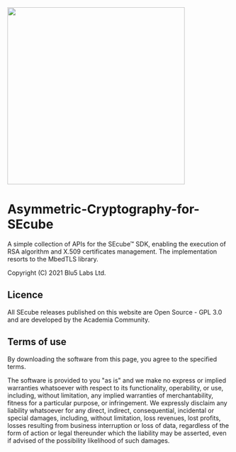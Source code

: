<img src="https://www.secube.blu5group.com/site/templates/dist/img/logo.png" style="color:#ffffff" width="400px" />

# Asymmetric-Cryptography-for-SEcube
A simple collection of APIs for the SEcube™ SDK, enabling the execution of RSA algorithm and X.509 certificates management. The implementation resorts to the MbedTLS library.

Copyright (C) 2021 Blu5 Labs Ltd.

## Licence
All SEcube releases published on this website are Open Source - GPL 3.0 and are developed by the Academia Community.

## Terms of use
By downloading the software from this page, you agree to the specified terms.

The software is provided to you "as is" and we make no express or implied warranties whatsoever with respect to its functionality, operability, or use, including, without limitation, any implied warranties of merchantability, fitness for a particular purpose, or infringement. We expressly disclaim any liability whatsoever for any direct, indirect, consequential, incidental or special damages, including, without limitation, loss revenues, lost profits, losses resulting from business interruption or loss of data, regardless of the form of action or legal thereunder which the liability may be asserted, even if advised of the possibility likelihood of such damages.
